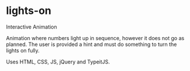 # lights-on
Interactive Animation

Animation where numbers light up in sequence, however it does not go as planned. The user is provided a hint and must do something to turn the lights on fully.

Uses HTML, CSS, JS, jQuery and TypeitJS.
